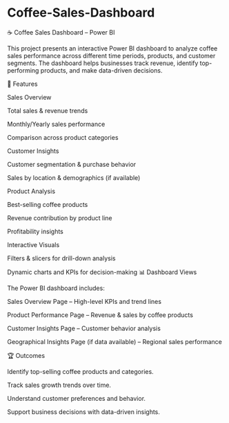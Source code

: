 # Coffee-Sales-Dashboard
☕ Coffee Sales Dashboard – Power BI

This project presents an interactive Power BI dashboard to analyze coffee sales performance across different time periods, products, and customer segments. The dashboard helps businesses track revenue, identify top-performing products, and make data-driven decisions.

📌 Features

Sales Overview

Total sales & revenue trends

Monthly/Yearly sales performance

Comparison across product categories

Customer Insights

Customer segmentation & purchase behavior

Sales by location & demographics (if available)

Product Analysis

Best-selling coffee products

Revenue contribution by product line

Profitability insights

Interactive Visuals

Filters & slicers for drill-down analysis

Dynamic charts and KPIs for decision-making
📊 Dashboard Views

The Power BI dashboard includes:

Sales Overview Page – High-level KPIs and trend lines

Product Performance Page – Revenue & sales by coffee products

Customer Insights Page – Customer behavior analysis

Geographical Insights Page (if data available) – Regional sales performance

🏆 Outcomes

Identify top-selling coffee products and categories.

Track sales growth trends over time.

Understand customer preferences and behavior.

Support business decisions with data-driven insights.
